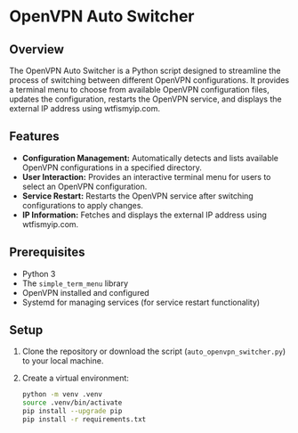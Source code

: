 # OpenVPN Auto Switcher

## Overview

The OpenVPN Auto Switcher is a Python script designed to streamline the process of switching between different OpenVPN configurations. It provides a terminal menu to choose from available OpenVPN configuration files, updates the configuration, restarts the OpenVPN service, and displays the external IP address using wtfismyip.com.

## Features

- **Configuration Management:** Automatically detects and lists available OpenVPN configurations in a specified directory.
- **User Interaction:** Provides an interactive terminal menu for users to select an OpenVPN configuration.
- **Service Restart:** Restarts the OpenVPN service after switching configurations to apply changes.
- **IP Information:** Fetches and displays the external IP address using wtfismyip.com.

## Prerequisites

- Python 3
- The `simple_term_menu` library
- OpenVPN installed and configured
- Systemd for managing services (for service restart functionality)

## Setup

1. Clone the repository or download the script (`auto_openvpn_switcher.py`) to your local machine.
2. Create a virtual environment:

    ```bash
    python -m venv .venv
    source .venv/bin/activate
    pip install --upgrade pip
    pip install -r requirements.txt
    ```
